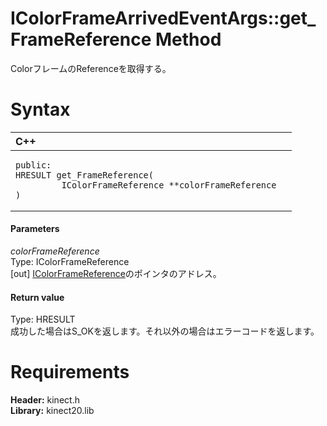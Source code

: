 IColorFrameArrivedEventArgs::get\_FrameReference Method  
=======================================================  

ColorフレームのReferenceを取得する。 <span id="syntaxSection"></span>

Syntax  
======  

<table>
<colgroup>
<col width="100%" />
</colgroup>
<thead>
<tr class="header">
<th align="left">C++</th>
</tr>
</thead>
<tbody>
<tr class="odd">
<td align="left"><pre><code>public:  
HRESULT get_FrameReference(  
         IColorFrameReference **colorFrameReference  
)</code></pre></td>
</tr>
</tbody>
</table>

<span id="ID4EG"></span>
#### Parameters  

*colorFrameReference*    
Type: IColorFrameReference  
[out] [IColorFrameReference](../../IColorFrameReference.md)のポインタのアドレス。  

<span id="ID4EP"></span>
#### Return value  

Type: HRESULT  
成功した場合はS\_OKを返します。それ以外の場合はエラーコードを返します。  

<span id="requirements"></span>

Requirements  
============  

**Header:** kinect.h  
**Library:** kinect20.lib  



<!--Please do not edit the data in the comment block below.-->
<!--
TOCTitle : get_FrameReference Method
RLTitle : IColorFrameArrivedEventArgs::get_FrameReference Method
KeywordK : get_FrameReference method
KeywordK : IColorFrameArrivedEventArgs::get_FrameReference method
KeywordF : IColorFrameArrivedEventArgs::get_FrameReference
KeywordF : get_FrameReference
KeywordF : Microsoft.Kinect.kinect.IColorFrameArrivedEventArgs.get_FrameReference(IColorFrameReference@)
KeywordA : M:Microsoft.Kinect.kinect.IColorFrameArrivedEventArgs.get_FrameReference(IColorFrameReference@)
AssetID : M:Microsoft.Kinect.kinect.IColorFrameArrivedEventArgs.get_FrameReference(IColorFrameReference@)
Locale : en-us
CommunityContent : 1
APIType : Managed
APILocation : 
APIName : Microsoft.Kinect.kinect.IColorFrameArrivedEventArgs::get_FrameReference
TargetOS : Windows
TopicType : kbSyntax
DevLang : C++
DocSet : K4Wv2
ProjType : K4Wv2Proj
Technology : Kinect for Windows
Product : Kinect for Windows SDK v2
productversion : 20
-->
